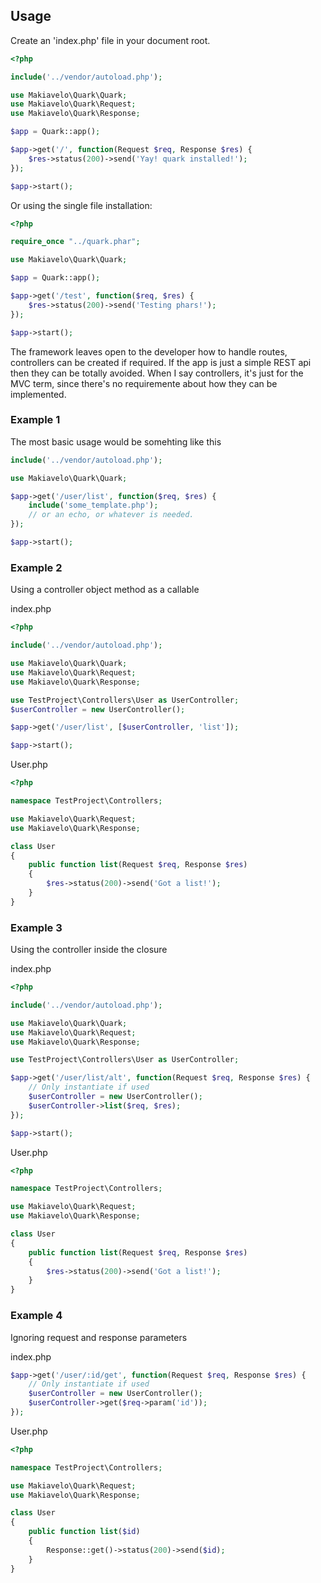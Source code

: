 ## Usage
Create an 'index.php' file in your document root.
```php
<?php

include('../vendor/autoload.php');

use Makiavelo\Quark\Quark;
use Makiavelo\Quark\Request;
use Makiavelo\Quark\Response;

$app = Quark::app();

$app->get('/', function(Request $req, Response $res) {
    $res->status(200)->send('Yay! quark installed!');
});

$app->start();
```

Or using the single file installation:
```php
<?php

require_once "../quark.phar";

use Makiavelo\Quark\Quark;

$app = Quark::app();

$app->get('/test', function($req, $res) {
    $res->status(200)->send('Testing phars!');
});

$app->start();
```

The framework leaves open to the developer how to handle routes, controllers can be created if required.
If the app is just a simple REST api then they can be totally avoided.
When I say controllers, it's just for the MVC term, since there's no requiremente about how they can be implemented.

### Example 1
The most basic usage would be somehting like this
```php
include('../vendor/autoload.php');

use Makiavelo\Quark\Quark;

$app->get('/user/list', function($req, $res) {
    include('some_template.php');
    // or an echo, or whatever is needed.
});

$app->start();
```

### Example 2
Using a controller object method as a callable

index.php
```php
<?php

include('../vendor/autoload.php');

use Makiavelo\Quark\Quark;
use Makiavelo\Quark\Request;
use Makiavelo\Quark\Response;

use TestProject\Controllers\User as UserController;
$userController = new UserController();

$app->get('/user/list', [$userController, 'list']);

$app->start();
```

User.php
```php
<?php

namespace TestProject\Controllers;

use Makiavelo\Quark\Request;
use Makiavelo\Quark\Response;

class User
{
    public function list(Request $req, Response $res)
    {
        $res->status(200)->send('Got a list!');
    }
}
```

### Example 3
Using the controller inside the closure

index.php
```php
<?php

include('../vendor/autoload.php');

use Makiavelo\Quark\Quark;
use Makiavelo\Quark\Request;
use Makiavelo\Quark\Response;

use TestProject\Controllers\User as UserController;

$app->get('/user/list/alt', function(Request $req, Response $res) {
    // Only instantiate if used
    $userController = new UserController();
    $userController->list($req, $res);
});

$app->start();
```

User.php
```php
<?php

namespace TestProject\Controllers;

use Makiavelo\Quark\Request;
use Makiavelo\Quark\Response;

class User
{
    public function list(Request $req, Response $res)
    {
        $res->status(200)->send('Got a list!');
    }
}
```

### Example 4
Ignoring request and response parameters

index.php
```php
$app->get('/user/:id/get', function(Request $req, Response $res) {
    // Only instantiate if used
    $userController = new UserController();
    $userController->get($req->param('id'));
});
```

User.php
```php
<?php

namespace TestProject\Controllers;

use Makiavelo\Quark\Request;
use Makiavelo\Quark\Response;

class User
{
    public function list($id)
    {
        Response::get()->status(200)->send($id);
    }
}
```